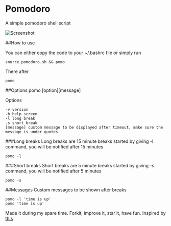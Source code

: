# Pomodoro
A simple pomodoro shell script

![Screenshot](http://i.imgur.com/P53pj9z.png)

##How to use

You can either copy the code to your ~/.bashrc file or simply run

    source pomodoro.sh && pomo

There after 
    
    pomo

##Options
    pomo [option][message]
  
  Options
  
    -v version
    -h help screen
    -l long break
    -s short break
    [message] custom message to be displayed after timeout, make sure the message is under quotes

###Long breaks
  Long breaks are 15 minute breaks started by giving -l command, you will be notified after 15 minutes
  
    pomo -l
  
###Short breaks
  Short breaks are 5 minute breaks started by giving -s command, you will be notified after 5 minutes

    pomo -s

##Messages
Custom messages to be shown after breaks

    pomo -l 'time is up'
    pomo 'time is up'

Made it during my spare time. Forkit, improve it, star it, have fun.
Inspired by [this](https://twitter.com/rob_dodson/status/695864071837470720)
